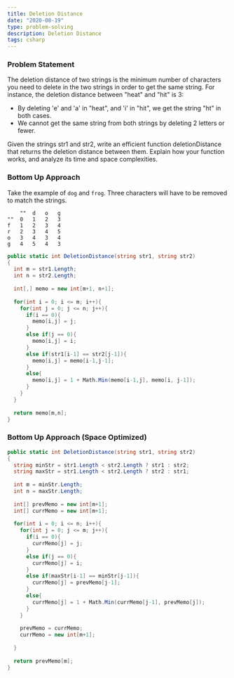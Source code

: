 ```yaml
---
title: Deletion Distance
date: "2020-08-19"
type: problem-solving
description: Deletion Distance
tags: csharp
---
```


### Problem Statement

The deletion distance of two strings is the minimum number of characters you need to delete in the two strings in order to get the same string. For instance, the deletion distance between "heat" and "hit" is 3:

- By deleting 'e' and 'a' in "heat", and 'i' in "hit", we get the string "ht" in both cases.
- We cannot get the same string from both strings by deleting 2 letters or fewer.

Given the strings str1 and str2, write an efficient function deletionDistance that returns the deletion distance between them. Explain how your function works, and analyze its time and space complexities.

### Bottom Up Approach

Take the example of `dog` and `frog`. Three characters will have to be removed to match the strings.

```
	""	d	o	g
""	0	1	2	3
f	1	2	3	4
r	2	3	4	5
o	3	4	3	4
g	4	5	4	3
```

```csharp
public static int DeletionDistance(string str1, string str2)
{
  int m = str1.Length;
  int n = str2.Length;
  
  int[,] memo = new int[m+1, n+1];
  
  for(int i = 0; i <= m; i++){
	for(int j = 0; j <= n; j++){
	  if(i == 0){
		memo[i,j] = j;
	  }
	  else if(j == 0){
		memo[i,j] = i;
	  }
	  else if(str1[i-1] == str2[j-1]){
		memo[i,j] = memo[i-1,j-1];
	  }
	  else{
		memo[i,j] = 1 + Math.Min(memo[i-1,j], memo[i, j-1]);
	  }
	}
  }
  
  return memo[m,n];
}
```

### Bottom Up Approach (Space Optimized)

```csharp
public static int DeletionDistance(string str1, string str2)
{
  string minStr = str1.Length < str2.Length ? str1 : str2;
  string maxStr = str1.Length < str2.Length ? str2 : str1;
  
  int m = minStr.Length;
  int n = maxStr.Length;
  
  int[] prevMemo = new int[m+1];
  int[] currMemo = new int[m+1];
  
  for(int i = 0; i <= n; i++){
	for(int j = 0; j <= m; j++){
	  if(i == 0){
		currMemo[j] = j;
	  }
	  else if(j == 0){
		currMemo[j] = i;
	  }
	  else if(maxStr[i-1] == minStr[j-1]){
		currMemo[j] = prevMemo[j-1];
	  }
	  else{
		currMemo[j] = 1 + Math.Min(currMemo[j-1], prevMemo[j]);
	  }
	}
	
	prevMemo = currMemo;
	currMemo = new int[m+1];
	
  }
  
  return prevMemo[m];
}
```
